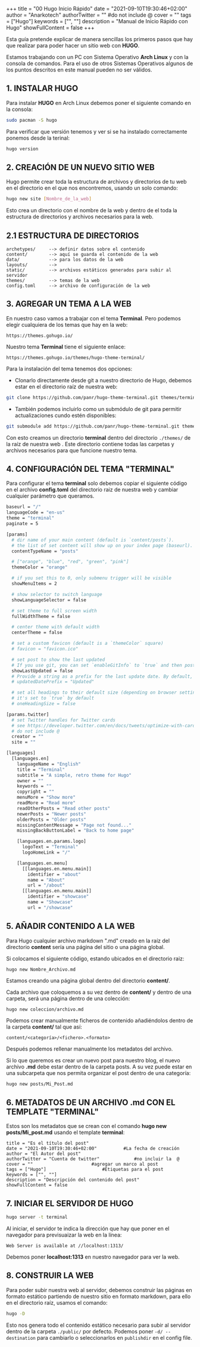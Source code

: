 +++
title = "00 Hugo Inicio Rápido"
date = "2021-09-10T19:30:46+02:00"
author = "Anarkotech"
authorTwitter = "" #do not include @
cover = ""
tags = ["Hugo"]
keywords = ["", ""]
description = "Manual de Inicio Rápido con Hugo"
showFullContent = false
+++

Esta guía pretende explicar de manera sencillas los primeros pasos que hay que realizar para poder hacer un sitio web con **HUGO**.

Estamos trabajando con un PC con Sistema Operativo **Arch Linux** y con la consola de comandos. Para el uso de otros Sistemas Operativos algunos de los puntos descritos en este manual pueden no ser válidos.

## 1. INSTALAR HUGO

Para instalar **HUGO** en Arch Linux debemos poner el siguiente comando en la consola:

```bash
sudo pacman -S hugo
```

Para verificar que versión tenemos y ver si se ha instalado correctamente  ponemos desde la terinal:

```bash
hugo version
```

## 2. CREACIÓN DE UN NUEVO SITIO WEB

Hugo permite crear toda la estructura de archivos y directorios de tu web en el directorio en el que nos encontremos, usando un solo comando:

```bash
hugo new site [Nombre_de_la_web]
```
Esto crea un directorio con el nombre de la web y dentro de el toda la estructura de directorios y archivos necesarios para la web.

## 2.1 ESTRUCTURA DE DIRECTORIOS

	archetypes/		-->	definir datos sobre el contenido
	content/		-->	aquí se guarda el contenido de la web
	data/			-->	para los datos de la web
	layouts/		-->
	static/			-->	archivos estáticos generados para subir al servidor
	themes/			-->	temas de la web
	config.toml		-->	archivo de configuración de la web

## 3. AGREGAR UN TEMA A LA WEB

En nuestro caso vamos a trabajar con el tema **Terminal**. Pero podemos elegir cualquiera de los temas que hay en la web:

	https://themes.gohugo.io/

Nuestro tema **Terminal** tiene el siguiente enlace:

	https://themes.gohugo.io/themes/hugo-theme-terminal/

Para la instalación del tema tenemos dos opciones:

- Clonarlo directamente desde git a nuestro directorio de Hugo, debemos estar en el directorio raíz de nuestra web:

```bash
git clone https://github.com/panr/hugo-theme-terminal.git themes/terminal
```
- También podemos incluirlo como un submódulo de git para permitir actualizaciones cundo estén disponibles:
```bash
git submodule add https://github.com/panr/hugo-theme-terminal.git themes/terminal
```

Con esto creamos un directorio **terminal** dentro del directorio `./themes/` de la raíz de nuestra web . Este directorio contiene todas las carpetas y archivos necesarios para que funcione nuestro tema. 

## 4. CONFIGURACIÓN DEL TEMA "TERMINAL"

Para configurar el tema **terminal** solo debemos copiar el siguiente código en el archivo **config.toml** del directorio raiz de nuestra web y cambiar cualquier parámetro que queramos.

```bash
baseurl = "/"
languageCode = "en-us"
theme = "terminal"
paginate = 5

[params]
  # dir name of your main content (default is `content/posts`).
  # the list of set content will show up on your index page (baseurl).
  contentTypeName = "posts"

  # ["orange", "blue", "red", "green", "pink"]
  themeColor = "orange"

  # if you set this to 0, only submenu trigger will be visible
  showMenuItems = 2

  # show selector to switch language
  showLanguageSelector = false

  # set theme to full screen width
  fullWidthTheme = false

  # center theme with default width
  centerTheme = false

  # set a custom favicon (default is a `themeColor` square)
  # favicon = "favicon.ico"

  # set post to show the last updated
  # If you use git, you can set `enableGitInfo` to `true` and then post will automatically get the last updated
  showLastUpdated = false
  # Provide a string as a prefix for the last update date. By default, it looks like this: 2020-xx-xx [Updated: 2020-xx-xx] :: Author
  # updatedDatePrefix = "Updated"

  # set all headings to their default size (depending on browser settings)
  # it's set to `true` by default
  # oneHeadingSize = false

[params.twitter]
  # set Twitter handles for Twitter cards
  # see https://developer.twitter.com/en/docs/tweets/optimize-with-cards/guides/getting-started#card-and-content-attribution
  # do not include @
  creator = ""
  site = ""

[languages]
  [languages.en]
    languageName = "English"
    title = "Terminal"
    subtitle = "A simple, retro theme for Hugo"
    owner = ""
    keywords = ""
    copyright = ""
    menuMore = "Show more"
    readMore = "Read more"
    readOtherPosts = "Read other posts"
    newerPosts = "Newer posts"
    olderPosts = "Older posts"
    missingContentMessage = "Page not found..."
    missingBackButtonLabel = "Back to home page"

    [languages.en.params.logo]
      logoText = "Terminal"
      logoHomeLink = "/"

    [languages.en.menu]
      [[languages.en.menu.main]]
        identifier = "about"
        name = "About"
        url = "/about"
      [[languages.en.menu.main]]
        identifier = "showcase"
        name = "Showcase"
        url = "/showcase"
```

## 5. AÑADIR CONTENIDO A LA WEB

Para Hugo cualquier archivo markdown ".md" creado en la raíz del directorio **content** sería una página del sitio o una página global.

Si colocamos el siguiente código, estando ubicados en el directorio raiz:

	hugo new Nombre_Archivo.md


Estamos creando una página global dentro del directorio **content/**.

Cada archivo que coloquemos a su vez dentro de **content/** y dentro de una carpeta, será una página dentro de una colección:

	hugo new coleccion/archivo.md


Podemos crear manualmente ficheros de contenido añadiéndolos dentro de la carpeta **content/** tal que así:
	
	content/<categoría>/<fichero>.<formato>

Después podemos rellenar manualmente los metadatos del archivo.

Si lo que queremos es crear un nuevo post para nuestro blog, el nuevo archivo **.md** debe estar dentro de la carpeta posts. A su vez puede estar en una subcarpeta que nos permita organizar el post dentro de una categoría:
 
```bash
hugo new posts/Mi_Post.md
```
## 6. METADATOS DE UN ARCHIVO .md CON EL TEMPLATE "TERMINAL"

Estos son los metadatos que se crean con el comando **hugo new posts/Mi_post.md** usando el template **terminal**:

	title = "Es el título del post"
	date = "2021-09-10T19:30:46+02:00"			#La fecha de creación
	author = "El Autor del post"
	authorTwitter = "Cuenta de twitter" 			#no incluir la  @
	cover = "" 						#agregar un marco al post
	tags = ["Hugo"] 					#Etiquetas para el post
	keywords = ["", ""]
	description = "Descripción del contenido del post"
	showFullContent = false


## 7. INICIAR EL SERVIDOR DE HUGO

```bash
hugo server -t terminal
```

Al iniciar, el servidor te indica la dirección que hay que poner en el navegador para previsuaizar la web en la línea:

	Web Server is available at //localhost:1313/

Debemos poner **localhost:1313** en nuestro navegador para ver la web.

## 8. CONSTRUIR LA WEB

Para poder subir nuestra web al servidor, debemos construir las páginas en formato estático partiendo de nuestro sitio en formato markdown, para ello en el directorio raíz, usamos el comando:

```bash
hugo -D
```

Esto nos genera todo el contenido estático necesario para subir al servidor dentro de la carpeta `./public/` por defecto. Podemos poner `-d/ --destination` para cambiarlo o seleccionarlos en `publishdir` en el config file.
